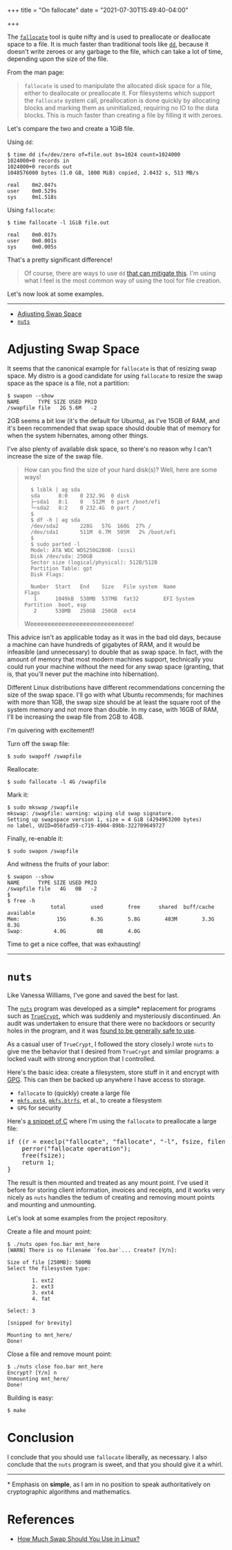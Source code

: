 +++
title = "On fallocate"
date = "2021-07-30T15:49:40-04:00"

+++

The [`fallocate`] tool is quite nifty and is used to preallocate or deallocate space to a file.  It is much faster than traditional tools like [`dd`], because it doesn't write zeroes or any garbage to the file, which can take a lot of time, depending upon the size of the file.

From the man page:

> `fallocate` is used to manipulate the allocated disk space for a file, either to deallocate or preallocate it. For filesystems which support the `fallocate` system call, preallocation is done quickly by allocating blocks and marking them as uninitialized, requiring no IO to the data blocks. This is much faster than creating a file by filling it with zeroes.

Let's compare the two and create a 1GiB file.

Using `dd`:

```
$ time dd if=/dev/zero of=file.out bs=1024 count=1024000
1024000+0 records in
1024000+0 records out
1048576000 bytes (1.0 GB, 1000 MiB) copied, 2.0432 s, 513 MB/s

real    0m2.047s
user    0m0.529s
sys     0m1.518s
```

Using `fallocate`:

```
$ time fallocate -l 1GiB file.out

real    0m0.017s
user    0m0.001s
sys     0m0.005s
```

That's a pretty significant difference!

> Of course, there are ways to use `dd` [that can mitigate this].  I'm using what I feel is the most common way of using the tool for file creation.

Let's now look at some examples.

---

- [Adjusting Swap Space](#adjusting-swap-space)
- [`nuts`](#nuts)

# Adjusting Swap Space

It seems that the canonical example for `fallocate` is that of resizing swap space.  My distro is a good candidate for using `fallocate` to resize the swap space as the space is a file, not a partition:

```
$ swapon --show
NAME      TYPE SIZE USED PRIO
/swapfile file   2G 5.6M   -2
```

2GB seems a bit low (it's the default for Ubuntu), as I've 15GB of RAM, and it's been recommended that swap space should double that of memory for when the system hibernates, among other things.

I've also plenty of available disk space, so there's no reason why I can't increase the size of the swap file.

> How can you find the size of your hard disk(s)?  Well, here are some ways!
>
>       $ lsblk | ag sda
>       sda      8:0    0 232.9G  0 disk
>       ├─sda1   8:1    0   512M  0 part /boot/efi
>       └─sda2   8:2    0 232.4G  0 part /
>       $
>       $ df -h | ag sda
>       /dev/sda2       228G   57G  160G  27% /
>       /dev/sda1       511M  6.7M  505M   2% /boot/efi
>       $
>       $ sudo parted -l
>       Model: ATA WDC WDS250G2B0B- (scsi)
>       Disk /dev/sda: 250GB
>       Sector size (logical/physical): 512B/512B
>       Partition Table: gpt
>       Disk Flags:
>
>       Number  Start   End    Size   File system  Name                  Flags
>        1      1049kB  538MB  537MB  fat32        EFI System Partition  boot, esp
>        2      538MB   250GB  250GB  ext4
>
> Weeeeeeeeeeeeeeeeeeeeeeeeeeeee!

This advice isn't as applicable today as it was in the bad old days, because a machine can have hundreds of gigabytes of RAM, and it would be infeasible (and unnecessary) to double that as swap space.  In fact, with the amount of memory that most modern machines support, technically you could run your machine without the need for any swap space (granting, that is, that you'll never put the machine into hibernation).

Different Linux distributions have different recommendations concerning the size of the swap space.  I'll go with what Ubuntu recommends; for machines with more than 1GB, the swap size should be at least the square root of the system memory and not more than double.  In my case, with 16GB of RAM, I'll be increasing the swap file from 2GB to 4GB.

I'm quivering with excitement!!

Turn off the swap file:

```
$ sudo swapoff /swapfile
```

Reallocate:

```
$ sudo fallocate -l 4G /swapfile
```

Mark it:

```
$ sudo mkswap /swapfile
mkswap: /swapfile: warning: wiping old swap signature.
Setting up swapspace version 1, size = 4 GiB (4294963200 bytes)
no label, UUID=056fad59-c719-4904-89bb-322709649727
```

Finally, re-enable it:

```
$ sudo swapon /swapfile
```

And witness the fruits of your labor:

```
$ swapon --show
NAME      TYPE SIZE USED PRIO
/swapfile file   4G   0B   -2
$
$ free -h
              total        used        free      shared  buff/cache   available
Mem:            15G        6.3G        5.8G        483M        3.3G        8.3G
Swap:          4.0G          0B        4.0G
```

Time to get a nice coffee, that was exhausting!

---

# `nuts`

Like Vanessa Williams, I've gone and saved the best for last.

The [`nuts`] program was developed as a simple\* replacement for programs such as [`TrueCrypt`], which was suddenly and mysteriously discontinued.  An audit was undertaken to ensure that there were no backdoors or security holes in the program, and it was [found to be generally safe to use].

As a casual user of `TrueCrypt`, I followed the story closely.I wrote `nuts` to give me the behavior that I desired from `TrueCrypt` and similar programs: a locked vault with strong encryption that I controlled.

Here's the basic idea:  create a filesystem, store stuff in it and encrypt with [GPG].  This can then be backed up anywhere I have access to storage.

- `fallocate` to (quickly) create a large file
- [`mkfs.ext4`], [`mkfs.btrfs`], et al., to create a filesystem
- `GPG` for security

Here's [a snippet of C] where I'm using the `fallocate` to preallocate a large file:

<pre class="math">
if ((r = execlp("fallocate", "fallocate", "-l", fsize, filename, NULL)) == -1) {
    perror("fallocate operation");
    free(fsize);
    return 1;
}
</pre>

The result is then mounted and treated as any mount point.  I've used it before for storing client information, invoices and receipts, and it works very nicely as `nuts` handles the tedium of creating and removing mount points and mounting and unmounting.

Let's look at some examples from the project repository.

Create a file and mount point:

```
$ ./nuts open foo.bar mnt_here
[WARN] There is no filename `foo.bar`... Create? [Y/n]:

Size of file [250MB]: 500MB
Select the filesystem type:

        1. ext2
        2. ext3
        3. ext4
        4. fat

Select: 3

[snipped for brevity]

Mounting to mnt_here/
Done!
```

Close a file and remove mount point:

```
$ ./nuts close foo.bar mnt_here
Encrypt? [Y/n] n
Unmounting mnt_here/
Done!
```

Building is easy:

```
$ make
```

# Conclusion

I conclude that you should use `fallocate` liberally, as necessary.  I also conclude that the `nuts` program is sweet, and that you should give it a whirl.

---

\* Emphasis on **simple**, as I am in no position to speak authoritatively on cryptographic algorithms and mathematics.

# References

- [How Much Swap Should You Use in Linux?](https://itsfoss.com/swap-size/)

[`fallocate`]: https://www.man7.org/linux/man-pages/man1/fallocate.1.html
[`dd`]: https://www.man7.org/linux/man-pages/man1/dd.1.html
[that can mitigate this]: https://en.opensuse.org/SDB:Create_10_GB_file_instantly_with_%22dd%22
[`nuts`]: https://github.com/btoll/nuts
[`TrueCrypt`]: https://en.wikipedia.org/wiki/TrueCrypt
[found to be generally safe to use]: https://blog.cryptographyengineering.com/2015/04/02/truecrypt-report/
[GPG]: https://gnupg.org/
[`mkfs.ext4`]: https://www.man7.org/linux/man-pages/man8/mkfs.8.html
[`mkfs.btrfs`]: https://www.man7.org/linux/man-pages/man8/mkfs.btrfs.8.html
[a snippet of C]: https://github.com/btoll/nuts/blob/master/nuts.c

